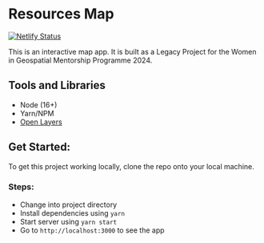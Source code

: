 # Resources Map

[![Netlify Status](https://api.netlify.com/api/v1/badges/ca727c11-8407-4ef0-ac22-99afeb655c8b/deploy-status)](https://app.netlify.com/sites/africa-resources/deploys)

This is an interactive map app. 
It is built as a Legacy Project for the Women in Geospatial Mentorship Programme 2024.

## Tools and Libraries
- Node (16+)
- Yarn/NPM
- [Open Layers](https://www.npmjs.com/package/ol)

## Get Started:
To get this project working locally, clone the repo onto your local machine. 

### Steps:
- Change into project directory
- Install dependencies using ```yarn```
- Start server using ```yarn start```
- Go to ```http://localhost:3000``` to see the app




